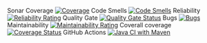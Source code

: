 Sonar Coverage [![Coverage](https://sonarcloud.io/api/project_badges/measure?project=Saadzafar1230_library-management-system&metric=coverage)](https://sonarcloud.io/summary/new_code?id=Saadzafar1230_library-management-system) Code Smells [![Code Smells](https://sonarcloud.io/api/project_badges/measure?project=Saadzafar1230_library-management-system&metric=code_smells)](https://sonarcloud.io/summary/new_code?id=Saadzafar1230_library-management-system) Reliability [![Reliability Rating](https://sonarcloud.io/api/project_badges/measure?project=Saadzafar1230_library-management-system&metric=reliability_rating)](https://sonarcloud.io/summary/new_code?id=Saadzafar1230_library-management-system) Quality Gate [![Quality Gate Status](https://sonarcloud.io/api/project_badges/measure?project=Saadzafar1230_library-management-system&metric=alert_status)](https://sonarcloud.io/summary/new_code?id=Saadzafar1230_library-management-system) Bugs [![Bugs](https://sonarcloud.io/api/project_badges/measure?project=Saadzafar1230_library-management-system&metric=bugs)](https://sonarcloud.io/summary/new_code?id=Saadzafar1230_library-management-system) Maintainability [![Maintainability Rating](https://sonarcloud.io/api/project_badges/measure?project=Saadzafar1230_library-management-system&metric=sqale_rating)](https://sonarcloud.io/summary/new_code?id=Saadzafar1230_library-management-system) Coverall coverage [![Coverage Status](https://coveralls.io/repos/github/Saadzafar1230/library-management-system/badge.svg?branch=master)](https://coveralls.io/github/Saadzafar1230/library-management-system?branch=master) GitHub Actions [![Java CI with Maven](https://github.com/Saadzafar1230/library-management-system/actions/workflows/maven.yml/badge.svg)](https://github.com/Saadzafar1230/library-management-system//actions/workflows/build.yml)

